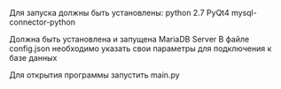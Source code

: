 Для запуска должны быть установлены:
python 2.7
PyQt4
mysql-connector-python

Должна быть установлена и запущена MariaDB Server
В файле config.json необходимо указать свои параметры для подключения к базе данных

Для открытия программы запустить main.py
